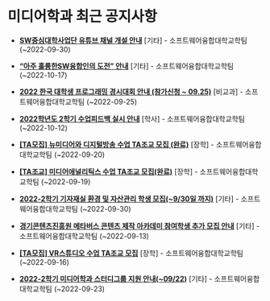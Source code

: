 # 미디어학과 최근 공지사항

* **[SW중심대학사업단 유튜브 채널 개설 안내](https://media.ajou.ac.kr/media/board/board01.jsp?mode=view&amp;article_no=231591&amp;board_wrapper=%2Fmedia%2Fboard%2Fboard01.jsp&amp;pager.offset=0&amp;board_no=304)**
 [기타] - 소프트웨어융합대학교학팀 (~2022-09-30)

* **[“아주 훌륭한SW융합인의 도전” 안내](https://media.ajou.ac.kr/media/board/board01.jsp?mode=view&amp;article_no=231589&amp;board_wrapper=%2Fmedia%2Fboard%2Fboard01.jsp&amp;pager.offset=0&amp;board_no=304)**
 [기타] - 소프트웨어융합대학교학팀 (~2022-10-17)

* **[2022 한국 대학생 프로그래밍 경시대회 안내 (참가신청 ~ 09.25)](https://media.ajou.ac.kr/media/board/board01.jsp?mode=view&amp;article_no=231565&amp;board_wrapper=%2Fmedia%2Fboard%2Fboard01.jsp&amp;pager.offset=0&amp;board_no=304)**
 [비교과] - 소프트웨어융합대학교학팀 (~2022-09-25)

* **[2022학년도 2학기 수업피드백 실시 안내](https://media.ajou.ac.kr/media/board/board01.jsp?mode=view&amp;article_no=231563&amp;board_wrapper=%2Fmedia%2Fboard%2Fboard01.jsp&amp;pager.offset=0&amp;board_no=304)**
 [학사] - 소프트웨어융합대학교학팀 (~2022-10-12)

* **[[TA모집] 뉴미디어와 디지털방송 수업 TA조교 모집 (완료)](https://media.ajou.ac.kr/media/board/board01.jsp?mode=view&amp;article_no=231450&amp;board_wrapper=%2Fmedia%2Fboard%2Fboard01.jsp&amp;pager.offset=0&amp;board_no=304)**
 [장학] - 소프트웨어융합대학교학팀 (~2022-09-20)

* **[[TA조교] 미디어애널리틱스 수업 TA조교 모집(완료)](https://media.ajou.ac.kr/media/board/board01.jsp?mode=view&amp;article_no=231449&amp;board_wrapper=%2Fmedia%2Fboard%2Fboard01.jsp&amp;pager.offset=0&amp;board_no=304)**
 [장학] - 소프트웨어융합대학교학팀 (~2022-09-19)

* **[2022-2학기 기자재실 환경 및 자산관리 학생 모집(~9/30일 까지)](https://media.ajou.ac.kr/media/board/board01.jsp?mode=view&amp;article_no=231435&amp;board_wrapper=%2Fmedia%2Fboard%2Fboard01.jsp&amp;pager.offset=0&amp;board_no=304)**
 [기타] - 소프트웨어융합대학교학팀 (~2022-09-30)

* **[경기콘텐츠진흥원 메타버스 콘텐츠 제작 아카데미 참여학생 추가 모집 안내](https://media.ajou.ac.kr/media/board/board01.jsp?mode=view&amp;article_no=231396&amp;board_wrapper=%2Fmedia%2Fboard%2Fboard01.jsp&amp;pager.offset=0&amp;board_no=304)**
 [기타] - 소프트웨어융합대학교학팀 (~2022-09-13)

* **[[TA모집] VR스튜디오 수업 TA조교 모집](https://media.ajou.ac.kr/media/board/board01.jsp?mode=view&amp;article_no=231379&amp;board_wrapper=%2Fmedia%2Fboard%2Fboard01.jsp&amp;pager.offset=0&amp;board_no=304)**
 [장학] - 소프트웨어융합대학교학팀 (~2022-09-16)

* **[2022-2학기 미디어학과 스터디그룹 지원 안내(~09/22)](https://media.ajou.ac.kr/media/board/board01.jsp?mode=view&amp;article_no=231378&amp;board_wrapper=%2Fmedia%2Fboard%2Fboard01.jsp&amp;pager.offset=0&amp;board_no=304)**
 [기타] - 소프트웨어융합대학교학팀 (~2022-09-23)
